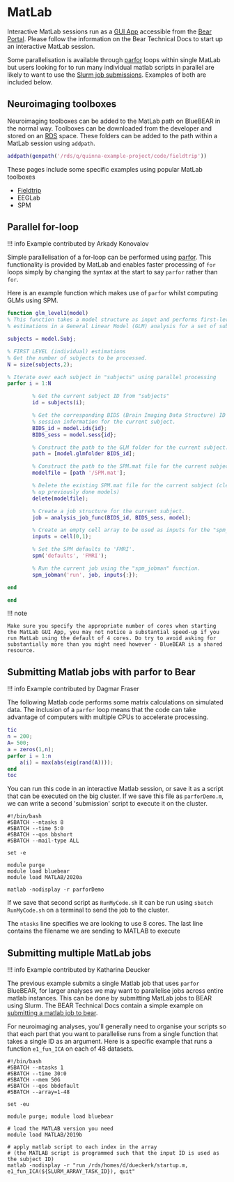 # MatLab

Interactive MatLab sessions run as a [GUI App](https://docs.bear.bham.ac.uk/portal/gui_apps/) accessible from the [Bear Portal](https://docs.bear.bham.ac.uk/portal/accessing/). Please follow the information on the Bear Technical Docs to start up an interactive MatLab session.

Some parallelisation is available through [parfor](https://www.mathworks.com/help/matlab/ref/parfor.html) loops within single MatLab but users looking for to run many individual matlab scripts in parallel are likely to want to use the [Slurm job submissions](https://docs.bear.bham.ac.uk/bluebear/jobs/). Examples of both are included below.

## Neuroimaging toolboxes

Neuroimaging toolboxes can be added to the MatLab path on BlueBEAR in the normal way. Toolboxes can be downloaded from the developer and stored on an [RDS](https://docs.bear.bham.ac.uk/rds/accessing/) space. These folders can be added to the path within a MatLab session using `addpath`.

``` matlab
addpath(genpath('/rds/q/quinna-example-project/code/fieldtrip'))
```

These pages include some specific examples using popular MatLab toolboxes

- [Fieldtrip](fieldtrip.md)
- EEGLab
- SPM

## Parallel for-loop

!!! info
    Example contributed by Arkady Konovalov

Simple parallelisation of a for-loop can be performed using [parfor](https://www.mathworks.com/help/matlab/ref/parfor.html). This functionality is provided by MatLab and enables faster processing of `for` loops simply by changing the syntax at the start to say `parfor` rather than `for`.

Here is an example function which makes use of `parfor` whilst computing GLMs using SPM.

``` matlab
function glm_level1(model)
% This function takes a model structure as input and performs first-level
% estimations in a General Linear Model (GLM) analysis for a set of subjects.

subjects = model.Subj;

% FIRST LEVEL (individual) estimations
% Get the number of subjects to be processed.
N = size(subjects,2);

% Iterate over each subject in "subjects" using parallel processing
parfor i = 1:N

        % Get the current subject ID from "subjects"
        id = subjects(i);

        % Get the corresponding BIDS (Brain Imaging Data Structure) ID and
        % session information for the current subject.
        BIDS_id = model.ids{id};
        BIDS_sess = model.sess{id};

        % Construct the path to the GLM folder for the current subject.
        path = [model.glmfolder BIDS_id];

        % Construct the path to the SPM.mat file for the current subject.
        modelfile = [path '/SPM.mat'];

        % Delete the existing SPM.mat file for the current subject (clean
        % up previously done models)
        delete(modelfile);

        % Create a job structure for the current subject.
        job = analysis_job_func(BIDS_id, BIDS_sess, model);

        % Create an empty cell array to be used as inputs for the "spm_jobman" function.
        inputs = cell(0,1);

        % Set the SPM defaults to 'FMRI'.
        spm('defaults', 'FMRI');

        % Run the current job using the "spm_jobman" function.
        spm_jobman('run', job, inputs{:});

end

end
```

!!! note

    Make sure you specify the appropriate number of cores when starting the MatLab GUI App, you may not notice a substantial speed-up if you run MatLab using the default of 4 cores. Do try to avoid asking for substantially more than you might need however - BlueBEAR is a shared resource.

## Submitting Matlab jobs with parfor to Bear

!!! info
    Example contributed by Dagmar Fraser

The following Matlab code performs some matrix calculations on simulated data. The inclusion of a `parfor` loop means that the code can take advantage of computers with multiple CPUs to accelerate processing.

```Matlab
tic
n = 200;
A= 500;
a = zeros(1,n);
parfor i = 1:n
    a(i) = max(abs(eig(rand(A))));
end
toc
```

You can run this code in an interactive Matlab session, or save it as a script that can be executed on the big cluster. If we save this file as `parforDemo.m`, we can write a second 'submission' script to execute it on the cluster.

``` slurm
#!/bin/bash
#SBATCH --ntasks 8
#SBATCH --time 5:0
#SBATCH --qos bbshort
#SBATCH --mail-type ALL

set -e

module purge
module load bluebear
module load MATLAB/2020a

matlab -nodisplay -r parforDemo
```

If we save that second script as `RunMyCode.sh` it can be run using `sbatch RunMyCode.sh` on a terminal to send the job to the cluster.

The `ntasks` line specifies we are looking to use 8 cores. The last line contains the filename we are sending to MATLAB to execute

## Submitting multiple MatLab jobs

!!! info
    Example contributed by Katharina Deucker

The previous example submits a single Matlab job that uses `parfor` BlueBEAR, for larger analyses we may want to parallelise jobs across entire matlab instances. This can be done by submitting MatLab jobs to BEAR using Slurm. The BEAR Technical Docs contain a simple example on [submitting a matlab job to bear](https://docs.bear.bham.ac.uk/bluebear/jobs/#an-example-job-script).

For neuroimaging analyses, you'll generally need to organise your scripts so that each part that you want to parallelise runs from a single function that takes a single ID as an argument. Here is a specific example that runs a function `e1_fun_ICA` on each of 48 datasets.

``` slurm
#!/bin/bash
#SBATCH --ntasks 1
#SBATCH --time 30:0
#SBATCH --mem 50G
#SBATCH --qos bbdefault
#SBATCH --array=1-48

set -eu

module purge; module load bluebear

# load the MATLAB version you need
module load MATLAB/2019b

# apply matlab script to each index in the array
# (the MATLAB script is programmed such that the input ID is used as the subject ID)
matlab -nodisplay -r "run /rds/homes/d/dueckerk/startup.m, e1_fun_ICA(${SLURM_ARRAY_TASK_ID}), quit"
```
